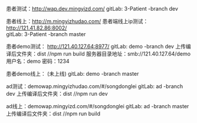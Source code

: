 
患者测试：http://wap.dev.mingyizd.com/
gitLab: 3-Patient -branch dev

患者线上：http://m.mingyizhudao.com/
患者端线上ip测试：http://121.41.82.86:8002/  
gitLab: 3-Patient -branch master

患者demo测试： http://121.40.127.64:8977/
gitLab: demo -branch dev
上传编译后文件夹：dist //npm run build
服务器目录地址：smb://121.40.127.64/demo 用户名：demo 密码：1234

患者demo线上： (未上线)
gitLab: demo -branch master

ad测试：demowap.mingyizhudao.com/#/songdonglei
gitLab: ad -branch dev
上传编译后文件夹：dist //npm run dev

ad线上：demowap.mingyizd.com/#/songdonglei
gitLab: ad -branch master
上传编译后文件夹：dist //npm run build